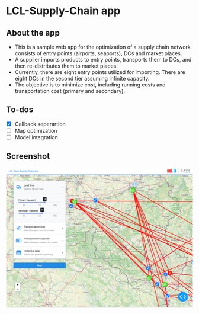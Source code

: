 # LCL-Supply-Chain app

## About the app

- This is a sample web app for the optimization of a supply chain network consists of entry points (airports, seaports), DCs and market places.
- A supplier imports products to entry points, transports them to DCs, and then re-distributes them to market places. 
- Currently, there are eight entry points utilized for importing. There are eight DCs in the second tier assuming infinite capacity.
- The objective is to minimize cost, including running costs and transportation cost (primary and secondary).



## To-dos
- [x] Callback seperartion
- [ ] Map optimization
- [ ] Model integration

## Screenshot

![plot](./assets/screenshot.png)
